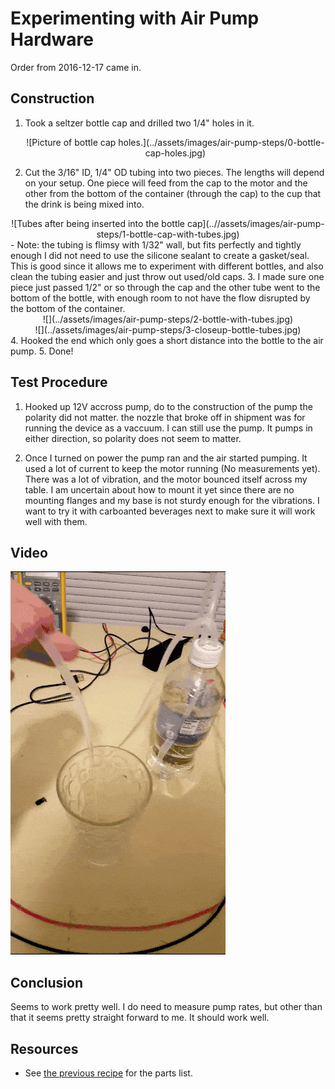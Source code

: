 # Experimenting with Air Pump Hardware

Order from 2016-12-17 came in.

## Construction


1. Took a seltzer bottle cap and drilled two 1/4" holes in it.

   <center>
   ![Picture of bottle cap holes.](../assets/images/air-pump-steps/0-bottle-cap-holes.jpg)
   </center>
2. Cut the 3/16" ID, 1/4" OD tubing into two pieces. The lengths will depend on your setup. One piece will feed from the cap to the motor and the other from the bottom of the container (through the cap) to the cup that the drink is being mixed into.
  <center>
  ![Tubes after being inserted into the bottle cap](..//assets/images/air-pump-steps/1-bottle-cap-with-tubes.jpg)
  </center>
  - Note: the tubing is flimsy with 1/32" wall, but fits perfectly and tightly enough I did not need to use the silicone sealant to create a gasket/seal. This is good since it allows me to experiment with different bottles, and also clean the tubing easier and just throw out used/old caps.
3. I made sure one piece just passed 1/2" or so through the cap and the other tube went to the bottom of the bottle, with enough room to not have the flow disrupted by the bottom of the container.

   <center>
   ![](../assets/images/air-pump-steps/2-bottle-with-tubes.jpg)
   </center>

   <center>![](../assets/images/air-pump-steps/3-closeup-bottle-tubes.jpg)</center>
4. Hooked the end which only goes a short distance into the bottle to the air pump.
5. Done!

## Test Procedure

1. Hooked up 12V accross pump, do to the construction of the pump the polarity did not matter. the nozzle that broke off in shipment was for running the device as a vaccuum. I can still use the pump. It pumps in either direction, so polarity does not seem to matter.

2. Once I turned on power the pump ran and the air started pumping. It used a lot of current to keep the motor running (No measurements yet). There was a lot of vibration, and the motor bounced itself across my table. I am uncertain about how to mount it yet since there are no mounting flanges and my base is not sturdy enough for the vibrations. I want to try it with carboanted beverages next to make sure it will work well with them.

## Video

![Test Video](../assets/images/air-pump-steps/air-pump-test-1-video.gif)

## Conclusion

Seems to work pretty well. I do need to measure pump
rates, but other than that it seems pretty straight
forward to me. It should work well.

## Resources

- See [the previous recipe](2016-12-17-hardware-pumping-seltzer.md) for the parts list.
